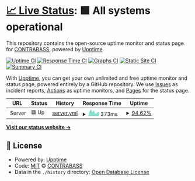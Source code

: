 # [📈 Live Status](https://openCONTRABASS.github.io/upptime-server): <!--live status--> **🟩 All systems operational**

This repository contains the open-source uptime monitor and status page for [CONTRABASS](contrabass.unizar.es), powered by [Upptime](https://github.com/upptime/upptime).

[![Uptime CI](https://github.com/openCONTRABASS/upptime-server/workflows/Uptime%20CI/badge.svg)](https://github.com/openCONTRABASS/upptime-server/actions?query=workflow%3A%22Uptime+CI%22)
[![Response Time CI](https://github.com/openCONTRABASS/upptime-server/workflows/Response%20Time%20CI/badge.svg)](https://github.com/openCONTRABASS/upptime-server/actions?query=workflow%3A%22Response+Time+CI%22)
[![Graphs CI](https://github.com/openCONTRABASS/upptime-server/workflows/Graphs%20CI/badge.svg)](https://github.com/openCONTRABASS/upptime-server/actions?query=workflow%3A%22Graphs+CI%22)
[![Static Site CI](https://github.com/openCONTRABASS/upptime-server/workflows/Static%20Site%20CI/badge.svg)](https://github.com/openCONTRABASS/upptime-server/actions?query=workflow%3A%22Static+Site+CI%22)
[![Summary CI](https://github.com/openCONTRABASS/upptime-server/workflows/Summary%20CI/badge.svg)](https://github.com/openCONTRABASS/upptime-server/actions?query=workflow%3A%22Summary+CI%22)

With [Upptime](https://upptime.js.org), you can get your own unlimited and free uptime monitor and status page, powered entirely by a GitHub repository. We use [Issues](https://github.com/openCONTRABASS/upptime-server/issues) as incident reports, [Actions](https://github.com/openCONTRABASS/upptime-server/actions) as uptime monitors, and [Pages](https://openCONTRABASS.github.io/upptime-server) for the status page.

<!--start: status pages-->
<!-- This summary is generated by Upptime (https://github.com/upptime/upptime) -->
<!-- Do not edit this manually, your changes will be overwritten -->
<!-- prettier-ignore -->
| URL | Status | History | Response Time | Uptime |
| --- | ------ | ------- | ------------- | ------ |
| <img alt="" src="https://icons.duckduckgo.com/ip3/null.ico" height="13"> Server | 🟩 Up | [server.yml](https://github.com/openCONTRABASS/upptime-server/commits/HEAD/history/server.yml) | <details><summary><img alt="Response time graph" src="./graphs/server/response-time-week.png" height="20"> 373ms</summary><br><a href="https://openCONTRABASS.github.io/upptime-server/history/server"><img alt="Response time 509" src="https://img.shields.io/endpoint?url=https%3A%2F%2Fraw.githubusercontent.com%2FopenCONTRABASS%2Fupptime-server%2FHEAD%2Fapi%2Fserver%2Fresponse-time.json"></a><br><a href="https://openCONTRABASS.github.io/upptime-server/history/server"><img alt="24-hour response time 338" src="https://img.shields.io/endpoint?url=https%3A%2F%2Fraw.githubusercontent.com%2FopenCONTRABASS%2Fupptime-server%2FHEAD%2Fapi%2Fserver%2Fresponse-time-day.json"></a><br><a href="https://openCONTRABASS.github.io/upptime-server/history/server"><img alt="7-day response time 373" src="https://img.shields.io/endpoint?url=https%3A%2F%2Fraw.githubusercontent.com%2FopenCONTRABASS%2Fupptime-server%2FHEAD%2Fapi%2Fserver%2Fresponse-time-week.json"></a><br><a href="https://openCONTRABASS.github.io/upptime-server/history/server"><img alt="30-day response time 1297" src="https://img.shields.io/endpoint?url=https%3A%2F%2Fraw.githubusercontent.com%2FopenCONTRABASS%2Fupptime-server%2FHEAD%2Fapi%2Fserver%2Fresponse-time-month.json"></a><br><a href="https://openCONTRABASS.github.io/upptime-server/history/server"><img alt="1-year response time 509" src="https://img.shields.io/endpoint?url=https%3A%2F%2Fraw.githubusercontent.com%2FopenCONTRABASS%2Fupptime-server%2FHEAD%2Fapi%2Fserver%2Fresponse-time-year.json"></a></details> | <details><summary><a href="https://openCONTRABASS.github.io/upptime-server/history/server">94.62%</a></summary><a href="https://openCONTRABASS.github.io/upptime-server/history/server"><img alt="All-time uptime 95.63%" src="https://img.shields.io/endpoint?url=https%3A%2F%2Fraw.githubusercontent.com%2FopenCONTRABASS%2Fupptime-server%2FHEAD%2Fapi%2Fserver%2Fuptime.json"></a><br><a href="https://openCONTRABASS.github.io/upptime-server/history/server"><img alt="24-hour uptime 63.67%" src="https://img.shields.io/endpoint?url=https%3A%2F%2Fraw.githubusercontent.com%2FopenCONTRABASS%2Fupptime-server%2FHEAD%2Fapi%2Fserver%2Fuptime-day.json"></a><br><a href="https://openCONTRABASS.github.io/upptime-server/history/server"><img alt="7-day uptime 94.62%" src="https://img.shields.io/endpoint?url=https%3A%2F%2Fraw.githubusercontent.com%2FopenCONTRABASS%2Fupptime-server%2FHEAD%2Fapi%2Fserver%2Fuptime-week.json"></a><br><a href="https://openCONTRABASS.github.io/upptime-server/history/server"><img alt="30-day uptime 93.37%" src="https://img.shields.io/endpoint?url=https%3A%2F%2Fraw.githubusercontent.com%2FopenCONTRABASS%2Fupptime-server%2FHEAD%2Fapi%2Fserver%2Fuptime-month.json"></a><br><a href="https://openCONTRABASS.github.io/upptime-server/history/server"><img alt="1-year uptime 95.63%" src="https://img.shields.io/endpoint?url=https%3A%2F%2Fraw.githubusercontent.com%2FopenCONTRABASS%2Fupptime-server%2FHEAD%2Fapi%2Fserver%2Fuptime-year.json"></a></details>

<!--end: status pages-->

[**Visit our status website →**](https://openCONTRABASS.github.io/upptime-server)

## 📄 License

- Powered by: [Upptime](https://github.com/upptime/upptime)
- Code: [MIT](./LICENSE) © [CONTRABASS](contrabass.unizar.es)
- Data in the `./history` directory: [Open Database License](https://opendatacommons.org/licenses/odbl/1-0/)
